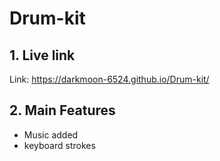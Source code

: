 # Drum-kit

## **1. Live link**
Link: https://darkmoon-6524.github.io/Drum-kit/

## **2. Main Features**
- Music added
- keyboard strokes
